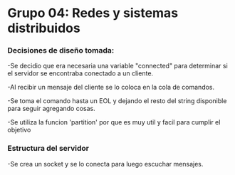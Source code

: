 # Grupo 04: Redes y sistemas distribuidos

### Decisiones de diseño tomada:
-Se decidio que era necesaria una variable "connected" para determinar
si el servidor se encontraba conectado a un cliente.

-Al recibir un mensaje del cliente se lo coloca en la cola de comandos.

-Se toma el comando hasta un EOL y dejando el resto del string disponible
para seguir agregando cosas.

-Se utiliza la funcion 'partition' por que es muy util y facil para
cumplir el objetivo

### Estructura del servidor
-Se crea un socket y se lo conecta para luego escuchar mensajes.


